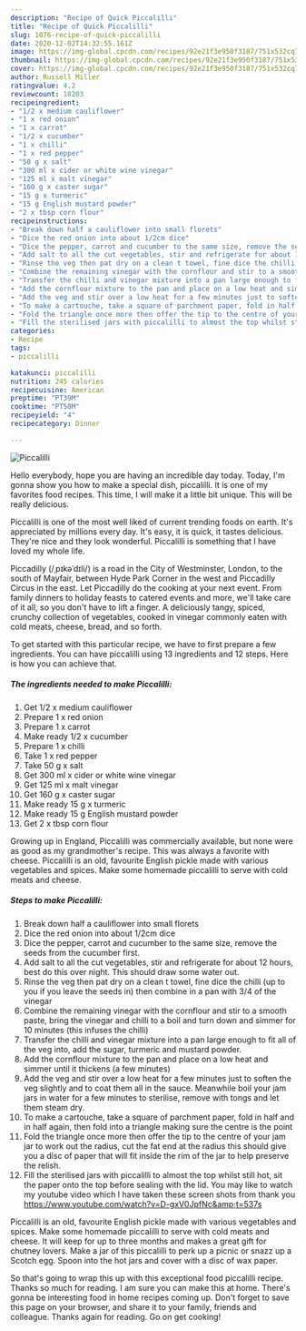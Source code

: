 ```yaml
---
description: "Recipe of Quick Piccalilli"
title: "Recipe of Quick Piccalilli"
slug: 1076-recipe-of-quick-piccalilli
date: 2020-12-02T14:32:55.161Z
image: https://img-global.cpcdn.com/recipes/92e21f3e950f3187/751x532cq70/piccalilli-recipe-main-photo.jpg
thumbnail: https://img-global.cpcdn.com/recipes/92e21f3e950f3187/751x532cq70/piccalilli-recipe-main-photo.jpg
cover: https://img-global.cpcdn.com/recipes/92e21f3e950f3187/751x532cq70/piccalilli-recipe-main-photo.jpg
author: Russell Miller
ratingvalue: 4.2
reviewcount: 18203
recipeingredient:
- "1/2 x medium cauliflower"
- "1 x red onion"
- "1 x carrot"
- "1/2 x cucumber"
- "1 x chilli"
- "1 x red pepper"
- "50 g x salt"
- "300 ml x cider or white wine vinegar"
- "125 ml x malt vinegar"
- "160 g x caster sugar"
- "15 g x turmeric"
- "15 g English mustard powder"
- "2 x tbsp corn flour"
recipeinstructions:
- "Break down half a cauliflower into small florets"
- "Dice the red onion into about 1/2cm dice"
- "Dice the pepper, carrot and cucumber to the same size, remove the seeds from the cucumber first."
- "Add salt to all the cut vegetables, stir and refrigerate for about 12 hours, best do this over night. This should draw some water out."
- "Rinse the veg then pat dry on a clean t towel, fine dice the chilli (up to you if you leave the seeds in) then combine in a pan with 3/4 of the vinegar"
- "Combine the remaining vinegar with the cornflour and stir to a smooth paste, bring the vinegar and chilli to a boil and turn down and simmer for 10 minutes (this infuses the chilli)"
- "Transfer the chilli and vinegar mixture into a pan large enough to fit all of the veg into, add the sugar, turmeric and mustard powder."
- "Add the cornflour mixture to the pan and place on a low heat and simmer until it thickens (a few minutes)"
- "Add the veg and stir over a low heat for a few minutes just to soften the veg slightly and to coat them all in the sauce. Meanwhile boil your jam jars in water for a few minutes to sterilise, remove with tongs and let them steam dry."
- "To make a cartouche, take a square of parchment paper, fold in half and in half again, then fold into a triangle making sure the centre is the point"
- "Fold the triangle once more then offer the tip to the centre of your jam jar to work out the radius, cut the fat end at the radius this should give you a disc of paper that will fit inside the rim of the jar to help preserve the relish."
- "Fill the sterilised jars with piccalilli to almost the top whilst still hot, sit the paper onto the top before sealing with the lid. You may like to watch my youtube video which I have taken these screen shots from thank you https://www.youtube.com/watch?v=D-gxV0JpfNc&amp;t=537s"
categories:
- Recipe
tags:
- piccalilli

katakunci: piccalilli 
nutrition: 245 calories
recipecuisine: American
preptime: "PT39M"
cooktime: "PT50M"
recipeyield: "4"
recipecategory: Dinner

---
```



![Piccalilli](https://img-global.cpcdn.com/recipes/92e21f3e950f3187/751x532cq70/piccalilli-recipe-main-photo.jpg)

Hello everybody, hope you are having an incredible day today. Today, I'm gonna show you how to make a special dish, piccalilli. It is one of my favorites food recipes. This time, I will make it a little bit unique. This will be really delicious.

Piccalilli is one of the most well liked of current trending foods on earth. It's appreciated by millions every day. It's easy, it is quick, it tastes delicious. They're nice and they look wonderful. Piccalilli is something that I have loved my whole life.

Piccadilly (/ˌpɪkəˈdɪli/) is a road in the City of Westminster, London, to the south of Mayfair, between Hyde Park Corner in the west and Piccadilly Circus in the east. Let Piccadilly do the cooking at your next event. From family dinners to holiday feasts to catered events and more, we&#39;ll take care of it all, so you don&#39;t have to lift a finger. A deliciously tangy, spiced, crunchy collection of vegetables, cooked in vinegar commonly eaten with cold meats, cheese, bread, and so forth.


To get started with this particular recipe, we have to first prepare a few ingredients. You can have piccalilli using 13 ingredients and 12 steps. Here is how you can achieve that.

<!--inarticleads1-->

##### The ingredients needed to make Piccalilli:

1. Get 1/2 x medium cauliflower
1. Prepare 1 x red onion
1. Prepare 1 x carrot
1. Make ready 1/2 x cucumber
1. Prepare 1 x chilli
1. Take 1 x red pepper
1. Take 50 g x salt
1. Get 300 ml x cider or white wine vinegar
1. Get 125 ml x malt vinegar
1. Get 160 g x caster sugar
1. Make ready 15 g x turmeric
1. Make ready 15 g English mustard powder
1. Get 2 x tbsp corn flour


Growing up in England, Piccalilli was commercially available, but none were as good as my grandmother&#39;s recipe. This was always a favorite with cheese. Piccalilli is an old, favourite English pickle made with various vegetables and spices. Make some homemade piccalilli to serve with cold meats and cheese. 

<!--inarticleads2-->

##### Steps to make Piccalilli:

1. Break down half a cauliflower into small florets
1. Dice the red onion into about 1/2cm dice
1. Dice the pepper, carrot and cucumber to the same size, remove the seeds from the cucumber first.
1. Add salt to all the cut vegetables, stir and refrigerate for about 12 hours, best do this over night. This should draw some water out.
1. Rinse the veg then pat dry on a clean t towel, fine dice the chilli (up to you if you leave the seeds in) then combine in a pan with 3/4 of the vinegar
1. Combine the remaining vinegar with the cornflour and stir to a smooth paste, bring the vinegar and chilli to a boil and turn down and simmer for 10 minutes (this infuses the chilli)
1. Transfer the chilli and vinegar mixture into a pan large enough to fit all of the veg into, add the sugar, turmeric and mustard powder.
1. Add the cornflour mixture to the pan and place on a low heat and simmer until it thickens (a few minutes)
1. Add the veg and stir over a low heat for a few minutes just to soften the veg slightly and to coat them all in the sauce. Meanwhile boil your jam jars in water for a few minutes to sterilise, remove with tongs and let them steam dry.
1. To make a cartouche, take a square of parchment paper, fold in half and in half again, then fold into a triangle making sure the centre is the point
1. Fold the triangle once more then offer the tip to the centre of your jam jar to work out the radius, cut the fat end at the radius this should give you a disc of paper that will fit inside the rim of the jar to help preserve the relish.
1. Fill the sterilised jars with piccalilli to almost the top whilst still hot, sit the paper onto the top before sealing with the lid. You may like to watch my youtube video which I have taken these screen shots from thank you https://www.youtube.com/watch?v=D-gxV0JpfNc&amp;t=537s


Piccalilli is an old, favourite English pickle made with various vegetables and spices. Make some homemade piccalilli to serve with cold meats and cheese. It will keep for up to three months and makes a great gift for chutney lovers. Make a jar of this piccalilli to perk up a picnic or snazz up a Scotch egg. Spoon into the hot jars and cover with a disc of wax paper. 

So that's going to wrap this up with this exceptional food piccalilli recipe. Thanks so much for reading. I am sure you can make this at home. There's gonna be interesting food in home recipes coming up. Don't forget to save this page on your browser, and share it to your family, friends and colleague. Thanks again for reading. Go on get cooking!
